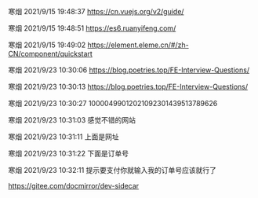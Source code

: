寒烟 2021/9/15 19:48:37
<https://cn.vuejs.org/v2/guide/>

寒烟 2021/9/15 19:48:51
<https://es6.ruanyifeng.com/>

寒烟 2021/9/15 19:49:02
<https://element.eleme.cn/#/zh-CN/component/quickstart>

寒烟 2021/9/23 10:30:06
<https://blog.poetries.top/FE-Interview-Questions/>

寒烟 2021/9/23 10:30:13
<https://blog.poetries.top/FE-Interview-Questions/>

寒烟 2021/9/23 10:30:27
10000499012021092301439513789626

寒烟 2021/9/23 10:31:03
感觉不错的网站

寒烟 2021/9/23 10:31:11
上面是网址

寒烟 2021/9/23 10:31:22
下面是订单号

寒烟 2021/9/23 10:32:11
提示要支付你就输入我的订单号应该就行了

<https://gitee.com/docmirror/dev-sidecar>

